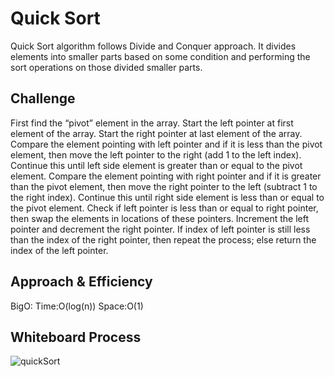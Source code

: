 # Quick Sort
<!-- Short summary or background information -->
Quick Sort algorithm follows Divide and Conquer approach. It divides elements into smaller parts based on some condition and performing the sort operations on those divided smaller parts.

## Challenge
<!-- Description of the challenge -->
First find the “pivot” element in the array.
Start the left pointer at first element of the array.
Start the right pointer at last element of the array.
Compare the element pointing with left pointer and if it is less than the pivot element, then move the left pointer to the right (add 1 to the left index). Continue this until left side element is greater than or equal to the pivot element.
Compare the element pointing with right pointer and if it is greater than the pivot element, then move the right pointer to the left (subtract 1 to the right index). Continue this until right side element is less than or equal to the pivot element.
Check if left pointer is less than or equal to right pointer, then swap the elements in locations of these pointers.
Increment the left pointer and decrement the right pointer.
If index of left pointer is still less than the index of the right pointer, then repeat the process; else return the index of the left pointer.

## Approach & Efficiency
<!-- What approach did you take? Why? What is the Big O space/time for this approach? -->
BigO:
Time:O(log(n))
Space:O(1)

## Whiteboard Process
<!-- Embedded whiteboard image -->
![quickSort](/code-challenge28/quickSort.png)